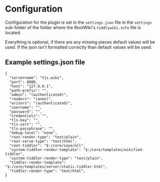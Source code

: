 # Configuration

Configuration for the plugin is set in the `settings.json` file in the
`settings` sub-folder of the folder where the RootWiki's `tiddlywiki.info` file is
located.

Everything is optional, if there are any missing pieces default values will be
used. If the json isn't formatted correctly than default values will be used.

## Example settings.json file

```
{
  "servername": "Yjs.wiki",
  "port": 8080,
  "host": "127.0.0.1",
  "path-prefix": "",
  "admin": "(authenticated)",
  "readers": "(anon)",
  "writers": "(authenticated)",
  "username": "",
  "password": "",
  "credentials": "",
  "tls-key": "",
  "tls-cert": "",
  "tls-passphrase": "",
  "debug-level": "none",
  "root-render-type": "text/plain",
  "root-serve-type": "text/html",
  "root-tiddler": "$:/core/save/all",
  "system-tiddler-render-template": "$:/core/templates/wikified-tiddler",
  "system-tiddler-render-type": "text/plain",
  "tiddler-render-template": "$:/core/templates/server/static.tiddler.html",
  "tiddler-render-type": "text/html",
}
```